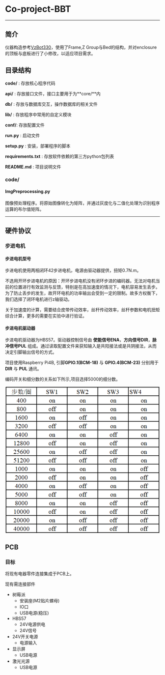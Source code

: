 # Co-project-BBT

- - -

## 简介

仪器构造参考[VzBot330](https://github.com/VzBoT3D/VzBoT-Vz330)，使用了Frame,Z Group与Bed的结构，并对enclosure的顶板与底板进行了小修改，以适应项目需求。

## 目录结构

**code/** : 存放核心程序代码

**api/** : 存放接口文件，接口主要用于为**core/**内

**db/** : 存放与数据库交互，操作数据库的相关文件

**lib/** : 存放程序中常用的自定义模块

**conf/**: 存放配置文件

**run.py** : 启动文件

**setup.py** : 安装，部署程序的脚本

**requirements.txt** : 存放软件依赖的第三方python包列表

**README.md** : 项目说明文件

### **code/**

#### ImgPreprocessing.py
图像预处理程序。将原始图像转化为矩阵，并通过灰度化与二值化处理为识别程序运算的布尔值矩阵。


- - -
## 硬件协议

### 步进电机

#### 步进电机型号

步进电机使用两相闭环42步进电机，电源由驱动器提供，扭矩0.7N.m。

不选用开环步进电机的原因：开环步进电机没有闭环步进的编码器。无法对电机当前的位置进行有效监测与反馈，特别是在高加速度的情况下，电机容易发生丢步。为了防止丢步的发生，故开环电机的功率输出会受到一定的限制。故多方权衡下，我们选择了闭环电机进行z轴驱动。

关于加速度的计算，需要结合皮带传动效率，丝杆传动效率，丝杆参数和电机扭矩综合计算，更多的需要在实验中进行验证。

#### 步进电机驱动器

步进电机驱动器为HBS57。驱动器控制信号由 **使能信号ENA**，**方向信号DIR**，**脉冲信号PUL** 组成。通过读取配置文件来获知输入是共阳接法或是共阴接法，从而决定引脚输出信号的方式。

项目使用Raspberry Pi4B, 引脚**GPIO.1(BCM-18)** 与 **GPIO.4(BCM-23)** 分别用于 **DIR** 与 **PUL** 通讯。

编码开关和细分数的关系如下所示,项目选择5000的细分数。

![编码开关和细分数的关系](https://raw.githubusercontent.com/FerdinandLin/img/main/2022/project_bbt/sw%26microsteps.png)


## PCB
### 目标
将现有电器零件连接集成于PCB上。

现有需连接部件
+ 树莓派
  - 安装座(M2贴片螺母)
  - IO口
  - USB电源(稳压)
+ HBS57
  - 24V电源供电
  - 24V信号
+ 24V开关电源
  - 电源输入
+ 显示屏
  - USB电源
+ 激光光源
  - USB电源
